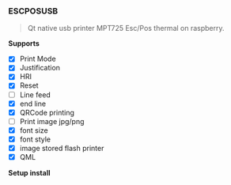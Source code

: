 ### ESCPOSUSB

>Qt native usb printer MPT725 Esc/Pos thermal on raspberry.

**Supports**
- [x]  Print Mode
- [x] Justification
- [x] HRI
- [x] Reset
- [ ] Line feed
- [x] end line
- [x] QRCode printing
- [ ] Print image jpg/png
- [x] font size
- [x] font style
- [x] image stored flash printer
- [x] QML

**Setup install**
